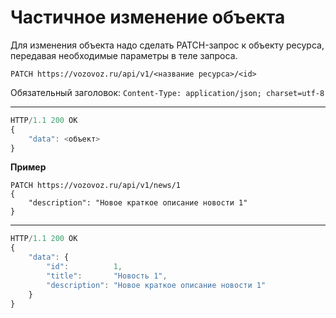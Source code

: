 # Частичное изменение объекта

Для изменения объекта надо сделать PATCH-запрос к объекту ресурса, передавая необходимые параметры в теле запроса.

`PATCH https://vozovoz.ru/api/v1/<название ресурса>/<id>`

Обязательный заголовок:
`Content-Type: application/json; charset=utf-8`

---

```js
HTTP/1.1 200 OK
{
    "data": <объект>
}
```

**Пример**

```
PATCH https://vozovoz.ru/api/v1/news/1
{
    "description": "Новое краткое описание новости 1"
}
```

---

```js
HTTP/1.1 200 OK
{
    "data": {
        "id":          1,
        "title":       "Новость 1",
        "description": "Новое краткое описание новости 1"
    }
}
```
